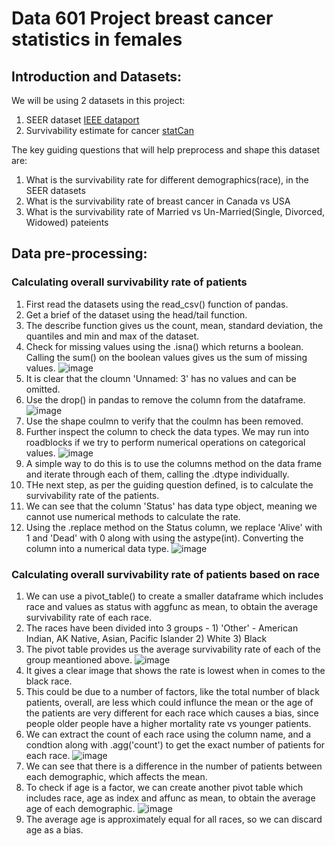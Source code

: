 #  Data 601 Project breast cancer statistics in females

## Introduction and Datasets:
  We will be using 2 datasets in this project: 
  1) SEER dataset [IEEE dataport](https://ieee-dataport.org/open-access/seer-breast-cancer-data)
  2) Survivability estimate for cancer [statCan](https://www.statcan.gc.ca/search/results/site-search?q=13100158&fq=stclac:2&wb-srch-sub=search)

  The key guiding questions that will help preprocess and shape this dataset are:
  1) What is the survivability rate for different demographics(race), in the SEER datasets
  2) What is the survivability rate of breast cancer in Canada vs USA
  3) What is the survivability rate of Married vs Un-Married(Single, Divorced, Widowed) pateients


## Data pre-processing:
  ### Calculating overall survivability rate of patients
  1) First read the datasets using the read_csv() function of pandas.
  2) Get a brief of the dataset using the head/tail function.
  3) The describe function gives us the count, mean, standard deviation, the quantiles and min and max of the dataset.
  4) Check for missing values using the .isna() which returns a boolean. Calling the sum() on the boolean values gives us the sum of missing values.
     ![image](https://github.com/user-attachments/assets/14777c0a-ba26-4f72-89db-3bd1f8f8e7c6)
  5) It is clear that the cloumn 'Unnamed: 3' has no values and can be omitted.
  6) Use the drop() in pandas to remove the column from the dataframe.
     ![image](https://github.com/user-attachments/assets/7109909e-83fc-4d12-9838-223f13893062)
  7) Use the shape coulmn to verify that the coulmn has been removed.
  8) Further inspect the column to check the data types. We may run into roadblocks if we try to perform numerical operations on categorical values.
     ![image](https://github.com/user-attachments/assets/9a5a7976-c481-4254-9225-7c5692151399)
  9) A simple way to do this is to use the columns method on the data frame and iterate through each of them, calling the .dtype individually.
  10) THe next step, as per the guiding question defined, is to calculate the survivability rate of the patients.
  11) We can see that the column 'Status' has data type object, meaning we cannot use numerical methods to calculate the rate.
  12) Using the .replace method on the Status column, we replace 'Alive' with 1 and 'Dead' with 0 along with using the astype(int). Converting the column into a numerical data type.
      ![image](https://github.com/user-attachments/assets/88a7ee0d-ac87-487c-b7a5-edb515aafe58)
      
  ### Calculating overall survivability rate of patients based on race
  1) We can use a pivot_table() to create a smaller dataframe which includes race and values as status with aggfunc as mean, to obtain the average survivability rate of each race.
  2) The races have been divided into 3 groups -  1) 'Other' - American Indian, AK Native, Asian, Pacific Islander  2) White 3) Black
  3) The pivot table provides us the average survivability rate of each of the group meantioned above.
     ![image](https://github.com/user-attachments/assets/2847bee8-5846-48be-b175-670e22a3be34)
  4) It gives a clear image that shows the rate is lowest when in comes to the black race.
  5) This could be due to a number of factors, like the total number of black patients, overall, are less which could influnce the mean or the age of the patients are very different for each race which causes a bias, since people older people have  a higher mortality rate vs younger patients.
  6) We can extract the count of each race using the column name, and a condtion along with .agg('count') to get the exact number of patients for each race.
     ![image](https://github.com/user-attachments/assets/62dfedca-163d-4094-86f8-3c76f756f86d)
  7) We can see that there is a difference in the number of patients between each demographic, which affects the mean.
  8) To check if age is a factor, we can create another pivot table which includes race, age as index and affunc as mean, to obtain the average age of each demographic.
     ![image](https://github.com/user-attachments/assets/fcdd50a5-bde0-4781-a36e-a2b9de193687)
  9) The average age is approximately equal for all races, so we can discard age as a bias.
      
